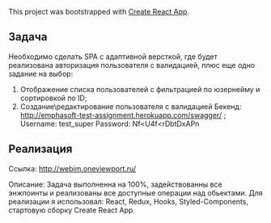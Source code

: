 This project was bootstrapped with [Create React App](https://github.com/facebook/create-react-app).

## Задача

Необходимо сделать SPA с адаптивной версткой, где будет реализована авторизация пользователя с валидацией, плюс еще одно задание на выбор:
  1. Отображение списка пользователей с фильтрацией по юзернейму и сортировкой по ID;
  2. Создание\редактирование пользователя с валидацией Бекенд: http://emphasoft-test-assignment.herokuapp.com/swagger/ ;
  Username: test_super
  Password: Nf<U4f<rDbtDxAPn 

## Реализация
Ссылка: http://webim.oneviewport.ru/

Описание: Задача выполненна на 100%, задействованны все энжпоинты и реализованы все доступные операции над обьектами. 
Для реализации я использовал: React, Redux, Hooks, Styled-Components, стартовую сборку Create React App.
